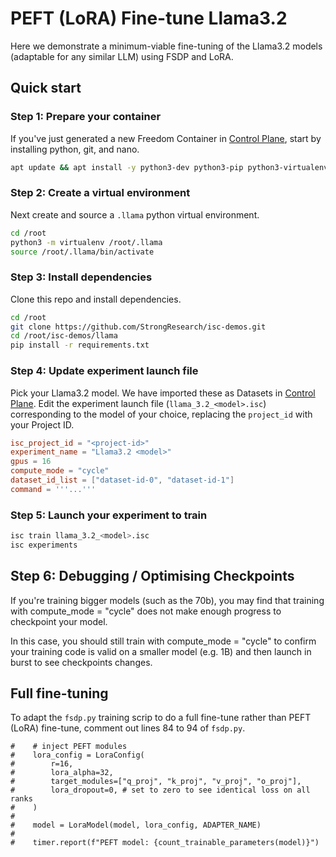 # PEFT (LoRA) Fine-tune Llama3.2
Here we demonstrate a minimum-viable fine-tuning of the Llama3.2 models (adaptable for any similar LLM) using FSDP and LoRA.
## Quick start
### Step 1: Prepare your container
If you've just generated a new Freedom Container in [Control Plane](https://cp.strongcompute.ai/), start by installing python, git, and nano.
```bash
apt update && apt install -y python3-dev python3-pip python3-virtualenv git nano
```
### Step 2: Create a virtual environment
Next create and source a `.llama` python virtual environment.
```bash
cd /root
python3 -m virtualenv /root/.llama
source /root/.llama/bin/activate
```
### Step 3: Install dependencies
Clone this repo and install dependencies.
```bash
cd /root
git clone https://github.com/StrongResearch/isc-demos.git
cd /root/isc-demos/llama
pip install -r requirements.txt
```
### Step 4: Update experiment launch file
Pick your Llama3.2 model. We have imported these as Datasets in [Control Plane](https://cp.strongcompute.ai/).
Edit the experiment launch file (`llama_3.2_<model>.isc`) corresponding to the model of your choice, replacing the `project_id` with your Project ID.
```toml
isc_project_id = "<project-id>"
experiment_name = "Llama3.2 <model>"
gpus = 16
compute_mode = "cycle"
dataset_id_list = ["dataset-id-0", "dataset-id-1"]
command = '''...'''
```
### Step 5: Launch your experiment to train
```bash
isc train llama_3.2_<model>.isc
isc experiments
```

## Step 6: Debugging / Optimising Checkpoints

If you're training bigger models (such as the 70b), you may find that training with compute_mode = "cycle" does not make enough progress to checkpoint your model.

In this case, you should still train with compute_mode = "cycle" to confirm your training code is valid on a smaller model (e.g. 1B) and then launch in burst to see checkpoints
changes.

## Full fine-tuning
To adapt the `fsdp.py` training scrip to do a full fine-tune rather than PEFT (LoRA) fine-tune, comment out lines 84 to 94 of `fsdp.py`.
```
#    # inject PEFT modules
#    lora_config = LoraConfig(
#        r=16,
#        lora_alpha=32,
#        target_modules=["q_proj", "k_proj", "v_proj", "o_proj"],
#        lora_dropout=0, # set to zero to see identical loss on all ranks
#    )
#
#    model = LoraModel(model, lora_config, ADAPTER_NAME)
#
#    timer.report(f"PEFT model: {count_trainable_parameters(model)}")
```
